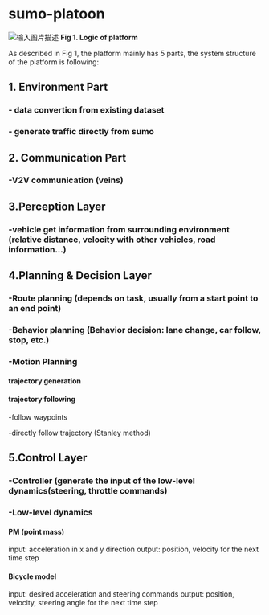 # sumo-platoon
![输入图片描述](README_md_files/fa6af760-3121-11ee-92b0-8b71f5e918f9.jpeg?v=1&type=image)
**Fig 1. Logic of platform**

As described in Fig 1, the platform mainly has 5 parts, the  system structure of the platform is following:

## 1.  Environment Part
    
###  - data convertion from existing dataset
    
###  - generate traffic directly from sumo
    
## 2. Communication Part
    
###  -V2V communication  (veins)
    
##  3.Perception Layer
    
###  -vehicle get information from surrounding environment (relative distance, velocity with other vehicles, road information...)
    
##  4.Planning & Decision Layer
    
###  -Route planning (depends on task, usually from a start point to an end point)
    
###  -Behavior planning (Behavior decision: lane change, car follow, stop, etc.)
    
###  -Motion Planning
    
####  trajectory generation
    
####  trajectory following
    

 -follow waypoints
    
 -directly follow trajectory (Stanley method)
    

##  5.Control Layer
    
###  -Controller (generate the input of the low-level dynamics(steering, throttle commands)
    
###  -Low-level dynamics
    
####  **PM (point mass)**
    

input: acceleration in x and y direction
output: position, velocity for the next time step

#### **Bicycle model**
  input: desired acceleration and steering commands
 output: position, velocity, steering angle for the next time step
 
